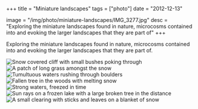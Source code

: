 +++
title = "Miniature landscapes"
tags = ["photo"]
date = "2012-12-13"

image = "/img/photo/miniature-landscapes/IMG_3277.jpg"
desc = "Exploring the miniature landscapes found in nature, microcosms contained into and evoking the larger landscapes that they are part of"
+++

Exploring the miniature landscapes found in nature, microcosms contained into and evoking the larger landscapes that they are part of.

![Snow covered cliff with small bushes poking through](/img/photo/miniature-landscapes/IMG_3277.jpg "Snow covered cliff with small bushes poking through")
![A patch of long grass amongst the snow](/img/photo/miniature-landscapes/IMG_3250.jpg "A patch of long grass amongst the snow")
![Tumultuous waters rushing through boulders](/img/photo/miniature-landscapes/IMG_3381.jpg "Tumultuous waters rushing through boulders")
![Fallen tree in the woods with melting snow](/img/photo/miniature-landscapes/IMG_3403.jpg "Fallen tree in the woods with melting snow")
![Strong waters, freezed in time](/img/photo/miniature-landscapes/IMG_3386.jpg "Strong waters, freezed in time")
![Sun rays on a frozen lake with a large broken tree in the distance](/img/photo/miniature-landscapes/IMG_3420.jpg "Sun rays on a frozen lake with a large broken tree in the distance")
![A small clearing with sticks and leaves on a blanket of snow](/img/photo/miniature-landscapes/IMG_3413.jpg "A small clearing with sticks and leaves on a blanket of snow")
